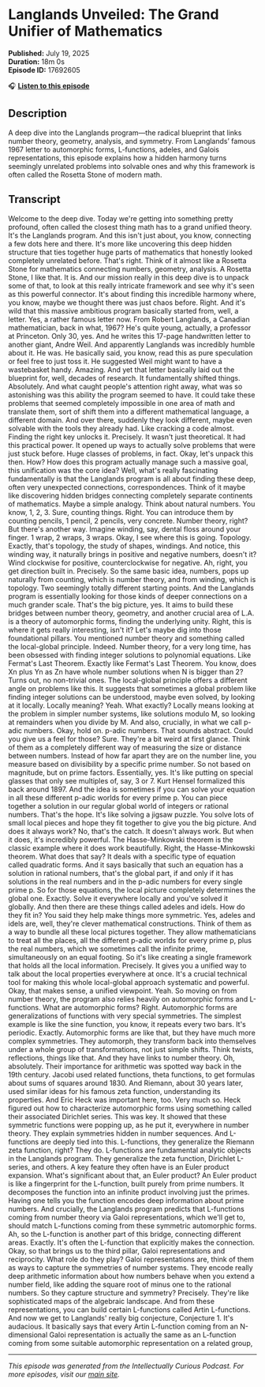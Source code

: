 # Langlands Unveiled: The Grand Unifier of Mathematics

**Published:** July 19, 2025  
**Duration:** 18m 0s  
**Episode ID:** 17692605

🎧 **[Listen to this episode](https://intellectuallycurious.buzzsprout.com/2529712/episodes/17692605-langlands-unveiled-the-grand-unifier-of-mathematics)**

## Description

A deep dive into the Langlands program—the radical blueprint that links number theory, geometry, analysis, and symmetry. From Langlands’ famous 1967 letter to automorphic forms, L-functions, adeles, and Galois representations, this episode explains how a hidden harmony turns seemingly unrelated problems into solvable ones and why this framework is often called the Rosetta Stone of modern math.

## Transcript

Welcome to the deep dive. Today we're getting into something pretty profound, often called the closest thing math has to a grand unified theory. It's the Langlands program. And this isn't just about, you know, connecting a few dots here and there. It's more like uncovering this deep hidden structure that ties together huge parts of mathematics that honestly looked completely unrelated before. That's right. Think of it almost like a Rosetta Stone for mathematics connecting numbers, geometry, analysis. A Rosetta Stone, I like that. It is. And our mission really in this deep dive is to unpack some of that, to look at this really intricate framework and see why it's seen as this powerful connector. It's about finding this incredible harmony where, you know, maybe we thought there was just chaos before. Right. And it's wild that this massive ambitious program basically started from, well, a letter. Yes, a rather famous letter now. From Robert Langlands, a Canadian mathematician, back in what, 1967? He's quite young, actually, a professor at Princeton. Only 30, yes. And he writes this 17-page handwritten letter to another giant, Andre Weil. And apparently Langlands was incredibly humble about it. He was. He basically said, you know, read this as pure speculation or feel free to just toss it. He suggested Weil might want to have a wastebasket handy. Amazing. And yet that letter basically laid out the blueprint for, well, decades of research. It fundamentally shifted things. Absolutely. And what caught people's attention right away, what was so astonishing was this ability the program seemed to have. It could take these problems that seemed completely impossible in one area of math and translate them, sort of shift them into a different mathematical language, a different domain. And over there, suddenly they look different, maybe even solvable with the tools they already had. Like cracking a code almost. Finding the right key unlocks it. Precisely. It wasn't just theoretical. It had this practical power. It opened up ways to actually solve problems that were just stuck before. Huge classes of problems, in fact. Okay, let's unpack this then. How? How does this program actually manage such a massive goal, this unification was the core idea? Well, what's really fascinating fundamentally is that the Langlands program is all about finding these deep, often very unexpected connections, correspondences. Think of it maybe like discovering hidden bridges connecting completely separate continents of mathematics. Maybe a simple analogy. Think about natural numbers. You know, 1, 2, 3. Sure, counting things. Right. You can introduce them by counting pencils, 1 pencil, 2 pencils, very concrete. Number theory, right? But there's another way. Imagine winding, say, dental floss around your finger. 1 wrap, 2 wraps, 3 wraps. Okay, I see where this is going. Topology. Exactly, that's topology, the study of shapes, windings. And notice, this winding way, it naturally brings in positive and negative numbers, doesn't it? Wind clockwise for positive, counterclockwise for negative. Ah, right, you get direction built in. Precisely. So the same basic idea, numbers, pops up naturally from counting, which is number theory, and from winding, which is topology. Two seemingly totally different starting points. And the Langlands program is essentially looking for those kinds of deeper connections on a much grander scale. That's the big picture, yes. It aims to build these bridges between number theory, geometry, and another crucial area of L.A. is a theory of automorphic forms, finding the underlying unity. Right, this is where it gets really interesting, isn't it? Let's maybe dig into those foundational pillars. You mentioned number theory and something called the local-global principle. Indeed. Number theory, for a very long time, has been obsessed with finding integer solutions to polynomial equations. Like Fermat's Last Theorem. Exactly like Fermat's Last Theorem. You know, does Xn plus Yn as Zn have whole number solutions when N is bigger than 2? Turns out, no non-trivial ones. The local-global principle offers a different angle on problems like this. It suggests that sometimes a global problem like finding integer solutions can be understood, maybe even solved, by looking at it locally. Locally meaning? Yeah. What exactly? Locally means looking at the problem in simpler number systems, like solutions modulo M, so looking at remainders when you divide by M. And also, crucially, in what we call p-adic numbers. Okay, hold on. p-adic numbers. That sounds abstract. Could you give us a feel for those? Sure. They're a bit weird at first glance. Think of them as a completely different way of measuring the size or distance between numbers. Instead of how far apart they are on the number line, you measure based on divisibility by a specific prime number. So not based on magnitude, but on prime factors. Essentially, yes. It's like putting on special glasses that only see multiples of, say, 3 or 7. Kurt Hensel formalized this back around 1897. And the idea is sometimes if you can solve your equation in all these different p-adic worlds for every prime p. You can piece together a solution in our regular global world of integers or rational numbers. That's the hope. It's like solving a jigsaw puzzle. You solve lots of small local pieces and hope they fit together to give you the big picture. And does it always work? No, that's the catch. It doesn't always work. But when it does, it's incredibly powerful. The Hasse-Minkowski theorem is the classic example where it does work beautifully. Right, the Hasse-Minkowski theorem. What does that say? It deals with a specific type of equation called quadratic forms. And it says basically that such an equation has a solution in rational numbers, that's the global part, if and only if it has solutions in the real numbers and in the p-adic numbers for every single prime p. So for those equations, the local picture completely determines the global one. Exactly. Solve it everywhere locally and you've solved it globally. And then there are these things called adeles and idels. How do they fit in? You said they help make things more symmetric. Yes, adeles and idels are, well, they're clever mathematical constructions. Think of them as a way to bundle all these local pictures together. They allow mathematicians to treat all the places, all the different p-adic worlds for every prime p, plus the real numbers, which we sometimes call the infinite prime, simultaneously on an equal footing. So it's like creating a single framework that holds all the local information. Precisely. It gives you a unified way to talk about the local properties everywhere at once. It's a crucial technical tool for making this whole local-global approach systematic and powerful. Okay, that makes sense, a unified viewpoint. Yeah. So moving on from number theory, the program also relies heavily on automorphic forms and L-functions. What are automorphic forms? Right. Automorphic forms are generalizations of functions with very special symmetries. The simplest example is like the sine function, you know, it repeats every two bars. It's periodic. Exactly. Automorphic forms are like that, but they have much more complex symmetries. They automorph, they transform back into themselves under a whole group of transformations, not just simple shifts. Think twists, reflections, things like that. And they have links to number theory. Oh, absolutely. Their importance for arithmetic was spotted way back in the 19th century. Jacobi used related functions, theta functions, to get formulas about sums of squares around 1830. And Riemann, about 30 years later, used similar ideas for his famous zeta function, understanding its properties. And Eric Heck was important here, too. Very much so. Heck figured out how to characterize automorphic forms using something called their associated Dirichlet series. This was key. It showed that these symmetric functions were popping up, as he put it, everywhere in number theory. They explain symmetries hidden in number sequences. And L-functions are deeply tied into this. L-functions, they generalize the Riemann zeta function, right? They do. L-functions are fundamental analytic objects in the Langlands program. They generalize the zeta function, Dirichlet L-series, and others. A key feature they often have is an Euler product expansion. What's significant about that, an Euler product? An Euler product is like a fingerprint for the L-function, built purely from prime numbers. It decomposes the function into an infinite product involving just the primes. Having one tells you the function encodes deep information about prime numbers. And crucially, the Langlands program predicts that L-functions coming from number theory via Galoi representations, which we'll get to, should match L-functions coming from these symmetric automorphic forms. Ah, so the L-function is another part of this bridge, connecting different areas. Exactly. It's often the L-function that explicitly makes the connection. Okay, so that brings us to the third pillar, Galoi representations and reciprocity. What role do they play? Galoi representations are, think of them as ways to capture the symmetries of number systems. They encode really deep arithmetic information about how numbers behave when you extend a number field, like adding the square root of minus one to the rational numbers. So they capture structure and symmetry? Precisely. They're like sophisticated maps of the algebraic landscape. And from these representations, you can build certain L-functions called Artin L-functions. And now we get to Langlands' really big conjecture, Conjecture 1. It's audacious. It basically says that every Artin L-function coming from an N-dimensional Galoi representation is actually the same as an L-function coming from some suitable automorphic representation on a related group,

---
*This episode was generated from the Intellectually Curious Podcast. For more episodes, visit our [main site](https://intellectuallycurious.buzzsprout.com).*
